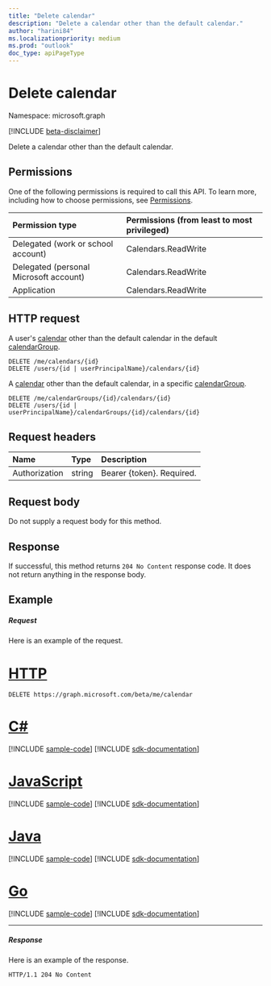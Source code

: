 ```yaml
---
title: "Delete calendar"
description: "Delete a calendar other than the default calendar."
author: "harini84"
ms.localizationpriority: medium
ms.prod: "outlook"
doc_type: apiPageType
---
```


# Delete calendar

Namespace: microsoft.graph

[!INCLUDE [beta-disclaimer](../../includes/beta-disclaimer.md)]

Delete a calendar other than the default calendar.
## Permissions
One of the following permissions is required to call this API. To learn more, including how to choose permissions, see [Permissions](/graph/permissions-reference).

|Permission type      | Permissions (from least to most privileged)              |
|:--------------------|:---------------------------------------------------------|
|Delegated (work or school account) | Calendars.ReadWrite    |
|Delegated (personal Microsoft account) | Calendars.ReadWrite    |
|Application | Calendars.ReadWrite |

## HTTP request
<!-- { "blockType": "ignored" } -->
A user's [calendar](../resources/calendar.md) other than the default calendar in the default [calendarGroup](../resources/calendargroup.md).
```http
DELETE /me/calendars/{id}
DELETE /users/{id | userPrincipalName}/calendars/{id}
```
A [calendar](../resources/calendar.md) other than the default calendar, in a specific [calendarGroup](../resources/calendargroup.md).
```http
DELETE /me/calendarGroups/{id}/calendars/{id}
DELETE /users/{id | userPrincipalName}/calendarGroups/{id}/calendars/{id}
```
## Request headers
| Name           |  Type    | Description|
|:---------------|:---------|:----------|
| Authorization  |  string  | Bearer {token}. Required. |

## Request body
Do not supply a request body for this method.

## Response

If successful, this method returns `204 No Content` response code. It does not return anything in the response body.

## Example
##### Request
Here is an example of the request.

# [HTTP](#tab/http)
<!-- {
  "blockType": "request",
  "name": "delete_calendar"
}-->
```http
DELETE https://graph.microsoft.com/beta/me/calendar
```

# [C#](#tab/csharp)
[!INCLUDE [sample-code](../includes/snippets/csharp/delete-calendar-csharp-snippets.md)]
[!INCLUDE [sdk-documentation](../includes/snippets/snippets-sdk-documentation-link.md)]

# [JavaScript](#tab/javascript)
[!INCLUDE [sample-code](../includes/snippets/javascript/delete-calendar-javascript-snippets.md)]
[!INCLUDE [sdk-documentation](../includes/snippets/snippets-sdk-documentation-link.md)]

# [Java](#tab/java)
[!INCLUDE [sample-code](../includes/snippets/java/delete-calendar-java-snippets.md)]
[!INCLUDE [sdk-documentation](../includes/snippets/snippets-sdk-documentation-link.md)]

# [Go](#tab/go)
[!INCLUDE [sample-code](../includes/snippets/go/delete-calendar-go-snippets.md)]
[!INCLUDE [sdk-documentation](../includes/snippets/snippets-sdk-documentation-link.md)]

---

##### Response
Here is an example of the response. 
<!-- {
  "blockType": "response",
  "truncated": true
} -->
```http
HTTP/1.1 204 No Content
```

<!-- uuid: 8fcb5dbc-d5aa-4681-8e31-b001d5168d79
2015-10-25 14:57:30 UTC -->
<!--
{
  "type": "#page.annotation",
  "description": "Delete calendar",
  "keywords": "",
  "section": "documentation",
  "tocPath": "",
  "suppressions": [
  ]
}
-->


